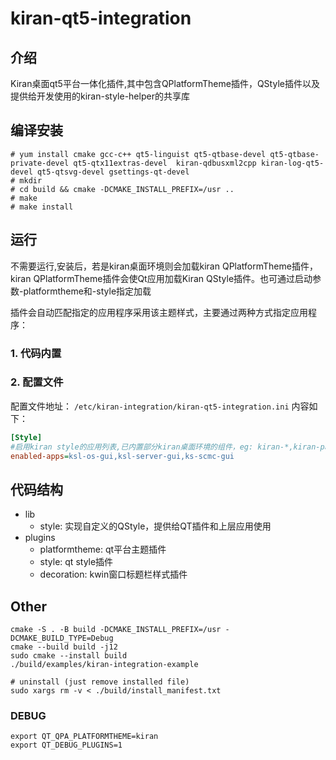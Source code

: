 # kiran-qt5-integration

## 介绍
Kiran桌面qt5平台一体化插件,其中包含QPlatformTheme插件，QStyle插件以及提供给开发使用的kiran-style-helper的共享库

## 编译安装
```shell
# yum install cmake gcc-c++ qt5-linguist qt5-qtbase-devel qt5-qtbase-private-devel qt5-qtx11extras-devel  kiran-qdbusxml2cpp kiran-log-qt5-devel qt5-qtsvg-devel gsettings-qt-devel
# mkdir
# cd build && cmake -DCMAKE_INSTALL_PREFIX=/usr ..
# make
# make install 
```

## 运行
不需要运行,安装后，若是kiran桌面环境则会加载kiran QPlatformTheme插件，kiran QPlatformTheme插件会使Qt应用加载Kiran QStyle插件。也可通过启动参数-platformtheme和-style指定加载

插件会自动匹配指定的应用程序采用该主题样式，主要通过两种方式指定应用程序：
### 1. 代码内置

### 2. 配置文件
配置文件地址： `/etc/kiran-integration/kiran-qt5-integration.ini`
内容如下：
```ini
[Style]
#启用kiran style的应用列表,已内置部分kiran桌面环境的组件，eg: kiran-*,kiran-panel
enabled-apps=ksl-os-gui,ksl-server-gui,ks-scmc-gui
```


## 代码结构

- lib
  - style: 实现自定义的QStyle，提供给QT插件和上层应用使用
- plugins
  - platformtheme: qt平台主题插件
  - style: qt style插件
  - decoration: kwin窗口标题栏样式插件
  

## Other
```shell
cmake -S . -B build -DCMAKE_INSTALL_PREFIX=/usr -DCMAKE_BUILD_TYPE=Debug
cmake --build build -j12
sudo cmake --install build
./build/examples/kiran-integration-example

# uninstall (just remove installed file)
sudo xargs rm -v < ./build/install_manifest.txt
```

### DEBUG
```shell
export QT_QPA_PLATFORMTHEME=kiran
export QT_DEBUG_PLUGINS=1
```
